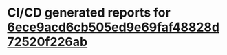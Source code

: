 # CI/CD generated reports for [6ece9acd6cb505ed9e69faf48828d72520f226ab](https://github.com/hydephp/develop/commit/6ece9acd6cb505ed9e69faf48828d72520f226ab)

